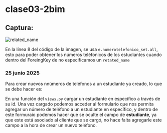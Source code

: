 # clase03-2bim

## Captura:
![related_name](https://github.com/user-attachments/assets/3a08e1af-a956-47a8-938c-23923bf8b58d)

En la línea 8 del código de la imagen, se usa `e.numerotelefonico_set.all`, esto para poder obtener los números teléfonicos de los estudiantes cuando dentro del ForeingKey de no especificamos un `retated_name`


### 25 junio 2025
Para crear nuevos nnúmeros de teléfonos a un estudiante ya creado, lo que se debe hacer es:

En una función del `views.py` cargar un estudiante en específico a través de su id. Una vez cargado podemos acceder al formulario que nos permita agregar un número de teléfono a un estudiante en específico, y dentro de este formuraio podemos hacer que se oculte el campo de **estudiante**, ya que este está asociado al cliente que se cargó, no hace falta agregarle este campo a la hora de crear un nuevo teléfono.